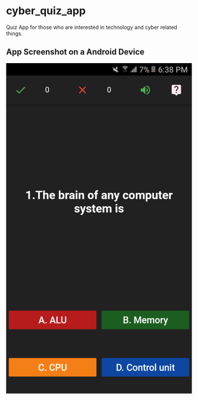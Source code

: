 # cyber_quiz_app

Quiz App for those who are interested in technology and cyber related things.

## App Screenshot on a Android Device
![app_screenshot](screenshot.png)
